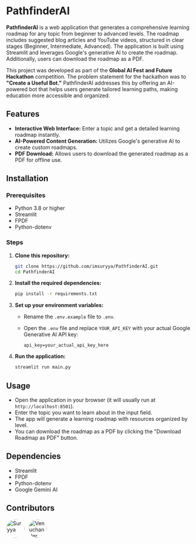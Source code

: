 # PathfinderAI

**PathfinderAI** is a web application that generates a comprehensive learning roadmap for any topic from beginner to advanced levels. The roadmap includes suggested blog articles and YouTube videos, structured in clear stages (Beginner, Intermediate, Advanced). The application is built using Streamlit and leverages Google's generative AI to create the roadmap. Additionally, users can download the roadmap as a PDF.

This project was developed as part of the **Global AI Fest and Future Hackathon** competition. The problem statement for the hackathon was to **"Create a Useful Bot."** PathfinderAI addresses this by offering an AI-powered bot that helps users generate tailored learning paths, making education more accessible and organized.

## Features

- **Interactive Web Interface:** Enter a topic and get a detailed learning roadmap instantly.
- **AI-Powered Content Generation:** Utilizes Google's generative AI to create custom roadmaps.
- **PDF Download:** Allows users to download the generated roadmap as a PDF for offline use.

## Installation

### Prerequisites

- Python 3.8 or higher
- Streamlit
- FPDF
- Python-dotenv

### Steps

1. **Clone this repository:**

    ```bash
    git clone https://github.com/imsuryya/PathfinderAI.git
    cd PathfinderAI
    ```

2. **Install the required dependencies:**

    ```bash
    pip install -r requirements.txt
    ```

3. **Set up your environment variables:**

    - Rename the `.env.example` file to `.env`.
    - Open the `.env` file and replace `YOUR_API_KEY` with your actual Google Generative AI API key:

      ```env
      api_key=your_actual_api_key_here
      ```

4. **Run the application:**

    ```bash
    streamlit run main.py
    ```

## Usage

- Open the application in your browser (it will usually run at `http://localhost:8501`).
- Enter the topic you want to learn about in the input field.
- The app will generate a learning roadmap with resources organized by level.
- You can download the roadmap as a PDF by clicking the "Download Roadmap as PDF" button.

## Dependencies

- Streamlit
- FPDF
- Python-dotenv
- Google Gemini AI

## Contributors

<div style="display: flex; gap: 10px;">
    <a href="https://github.com/imsuryya">
        <img src="https://github.com/imsuryya.png" alt="Suryya" style="width: 50px; height: 50px; border-radius: 50%;"/>
    </a>
    <a href="https://github.com/Venuchander">
        <img src="https://github.com/Venuchander.png" alt="Venuchander" style="width: 50px; height: 50px; border-radius: 50%;"/>
    </a>
</div>

